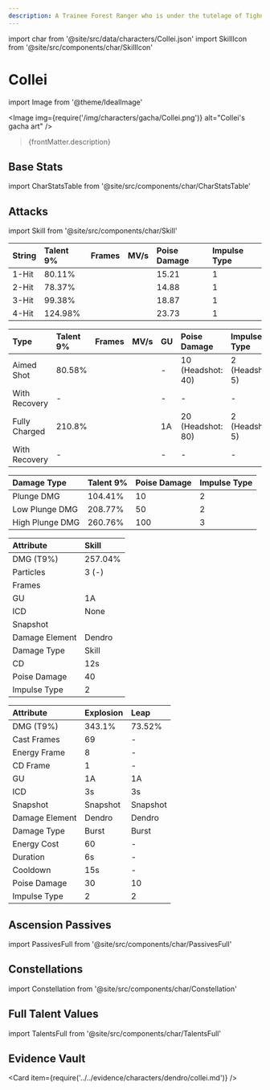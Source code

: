 ```yaml
---
description: A Trainee Forest Ranger who is under the tutelage of Tighnari. She started her academic career a little later than her peers, so she is currently working hard to catch up.
---
```


import char from '@site/src/data/characters/Collei.json'
import SkillIcon from '@site/src/components/char/SkillIcon'

# Collei

import Image from '@theme/IdealImage'

<Image img={require('/img/characters/gacha/Collei.png')} alt="Collei's gacha art" />
<blockquote>{frontMatter.description}</blockquote>

## Base Stats

import CharStatsTable from '@site/src/components/char/CharStatsTable'

<CharStatsTable char={char} />

## Attacks

import Skill from '@site/src/components/char/Skill'

<Tabs>
<TabItem value='na' label='Normal Attacks'>
<SkillIcon char={char} skill='na' />
<div class='talent-columns'>
<Skill char={char} skill='na' sectionFilter='Normal Attack' />

| String | Talent 9% | Frames | MV/s      | Poise Damage | Impulse Type |
| :----- | :-------- | :----- | :-------- | :----------- | :----------- |
| 1-Hit  |  80.11%   |        |           |  15.21       |  1           |
| 2-Hit  |  78.37%   |        |           |  14.88       |  1           |
| 3-Hit  |  99.38%   |        |           |  18.87       |  1           |
| 4-Hit  |  124.98%  |        |           |  23.73       |  1           |

</div>
<div class='talent-columns'>
<Skill char={char} skill='na' sectionFilter='Charged Attack' />

| Type             | Talent 9% | Frames | MV/s       | GU  | Poise Damage        | Impulse Type      |
| :--------------- | :-------- | :----- | :--------- | :-- | :------------------ | :---------------- |
| Aimed Shot       |  80.58%   |        |            | -   | 10 \(Headshot: 40\) | 2 \(Headshot: 5\) |
| With Recovery    | -         |        |            | -   | -                   | -                 |
| Fully Charged    |  210.8%   |        |            | 1A  | 20 \(Headshot: 80\) | 2 \(Headshot: 5\) |
| With Recovery    | -         |        |            | -   | -                   | -                 |

</div>
<div class='talent-columns'>
<Skill char={char} skill='na' sectionFilter='Plunging Attack' />

| Damage Type     | Talent 9% | Poise Damage | Impulse Type |
| :-------------- | :-------- | :----------- | :----------- |
| Plunge DMG      |  104.41%  |  10          |  2           |
| Low Plunge DMG  |  208.77%  |  50          |  2           |
| High Plunge DMG |  260.76%  |  100         |  3           |

</div>

</TabItem>

<TabItem value='e' label='Skill'>
<SkillIcon char={char} skill='e' />
<div class='talent-columns'>
<Skill char={char} skill='e' />

| Attribute                 | Skill   |
| :-----------------------  | :------ |
| DMG \(T9%\)               | 257.04% |
| Particles                 | 3 \(-\) |
| Frames                    |         |
| GU                        | 1A      |
| ICD                       | None    |
| Snapshot                  |         |
| Damage Element            | Dendro  |
| Damage Type               | Skill   |
| CD                        | 12s     |
| Poise Damage              | 40      |
| Impulse Type              | 2       |

</div>

</TabItem>

<TabItem value='q' label='Burst'>
<SkillIcon char={char} skill='q' />
<div class='talent-columns'>
<Skill char={char} skill='q'/>

| Attribute         | Explosion       | Leap            |
| :---------------- | :-------------- | :-------------- |
| DMG \(T9%\)       | 343.1%          | 73.52%          |
| Cast Frames       | 69              | -               |
| Energy Frame      | 8               | -               |
| CD Frame          | 1               | -               |
| GU                | 1A              | 1A              |
| ICD               | 3s              | 3s              |
| Snapshot          | Snapshot        | Snapshot        |
| Damage Element    | Dendro          | Dendro          |
| Damage Type       | Burst           | Burst           |
| Energy Cost       | 60              | -               |
| Duration          | 6s              | -               |
| Cooldown          | 15s             | -               |
| Poise Damage      | 30              | 10              |
| Impulse Type      | 2               | 2               |

</div>

</TabItem>
</Tabs>

## Ascension Passives

import PassivesFull from '@site/src/components/char/PassivesFull'

<PassivesFull char={char} />

## Constellations

import Constellation from '@site/src/components/char/Constellation'

<Tabs>
<TabItem value='c1' label='C1'>
<Constellation char={char} constellation={1} />
</TabItem>

<TabItem value='c2' label='C2'>
<Constellation char={char} constellation={2} />
</TabItem>

<TabItem value='c3' label='C3'>
<Constellation char={char} constellation={3} />
</TabItem>

<TabItem value='c4' label='C4'>
<Constellation char={char} constellation={4} />
</TabItem>

<TabItem value='c5' label='C5'>
<Constellation char={char} constellation={5} />
</TabItem>

<TabItem value='c6' label='C6'>
<Constellation char={char} constellation={6} />
</TabItem>
</Tabs>

## Full Talent Values

import TalentsFull from '@site/src/components/char/TalentsFull'

<TalentsFull char={char}/>

## Evidence Vault

<Card item={require('../../evidence/characters/dendro/collei.md')} />
